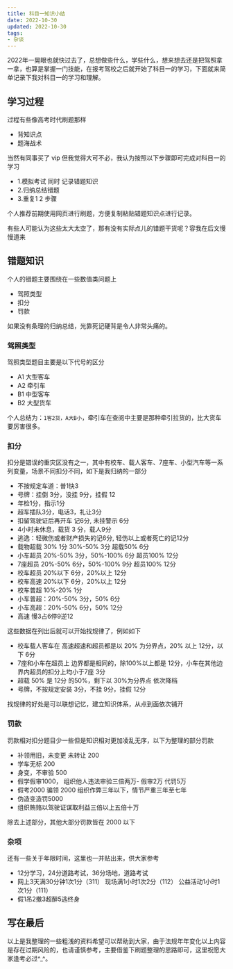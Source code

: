 ```yaml
---
title: 科目一知识小结
date: 2022-10-30
updated: 2022-10-30
tags:
- 杂谈
---
```

2022年一晃眼也就快过去了，总想做些什么，学些什么，想来想去还是把驾照拿一拿，也算是掌握一门技能，在报考驾校之后就开始了科目一的学习，下面就来简单记录下我对科目一的学习和理解。
<!--more-->

## 学习过程

过程有些像高考时代刷题那样

- 背知识点
- 题海战术

当然有同事买了 vip 但我觉得大可不必，我认为按照以下步骤即可完成对科目一的学习

- 1.模拟考试 同时 记录错题知识
- 2.归纳总结错题
- 3.重复1 2 步骤

个人推荐前期使用网页进行刷题，方便复制粘贴错题知识点进行记录。

有些人可能认为这些太大太空了，那有没有实际点儿的错题干货呢？容我在后文慢慢道来

## 错题知识

个人的错题主要围绕在一些数值类问题上

- 驾照类型
- 扣分
- 罚款

如果没有条理的归纳总结，光靠死记硬背是令人非常头痛的。

### 驾照类型

驾照类型题目主要是以下代号的区分

- A1 大型客车
- A2 牵引车
- B1 中型客车
- B2 大型货车

个人总结为：`1客2货，A大B小`，牵引车在查阅中主要是那种牵引拉货的，比大货车要厉害很多。

### 扣分

扣分是错误的重灾区没有之一，其中有校车、载人客车、7座车、小型汽车等一系列变量，场景不同扣分不同，如下是我归纳的一部分

- 不按规定车道：普1快3
- 号牌：挂倒 3分，没挂 9分，挂假 12
- 年检1分，指示1分
- 超车插队3分，电话3，礼让3分
- 扣留驾驶证后再开车 记6分, 未挂警示 6分
- 4小时未休息，载货 3 分，载人9分
- 逃逸：轻微伤或者财产损失的记6分, 轻伤以上或者死亡的记12分
- 载物超载 30% 1分 30%-50% 3分 超载50% 6分
- 小车超员 20%-50% 3分，50%-100% 6分 超员100% 12分 
- 7座超员  20%-50% 6分，50%-100% 9分 超员100% 12分 
- 校车超员 20%以下 6分，20%以上 12分 
- 校车高速 20%以下 6分，20%以上 12分 
- 校车普超 10%-20% 1分 
- 小车普超：20%-50% 3分，50% 6分
- 小车高超：20%-50% 6分，50% 12分
- 高速 慢3占6停9逆12

这些数据在列出后就可以开始找规律了，例如如下

- 校车载人客车在 高速超速和超员都是以 20% 为分界点，20% 以上 12分，以下 6分
- 7座和小车在超员上 边界都是相同的，除100%以上都是 12分，小车在其他边界内超员的扣分上均小于7座 3分
- 超载 50% 是 12分 的50%，剩下以 30%为分界点 依次降档
- 号牌，不按规定安装 3分，不挂 9分，挂假 12分

找规律的好处是可以联想记忆，建立知识体系，从点到面依次铺开

### 罚款

罚款相对扣分题目少一些但是知识相对更加凌乱无序，以下为整理的部分罚款

- 补领用旧，未变更 未转让 200
- 学车无标 200
- 身变，不审验 500
- 假学假审1000， 组织他人违法审验三倍两万- 假审2万 代罚5万
- 假考2000 骗领 2000 组织作弊三年以下，情节严重三年至七年
- 伪造变造罚5000
- 组织贿赂以驾驶证谋取利益三倍以上五倍十万

除去上述部分，其他大部分罚款皆在 2000 以下

### 杂项

还有一些关于年限时间，这里也一并贴出来，供大家参考

- 12分学习，24分道路考试，36分场地，道路考试
- 网上3天满30分钟1次1分（311） 现场满1小时1次2分（112） 公益活动1小时1次1分（111）
- 假1吊2撤3超醉5逃终身

## 写在最后

以上是我整理的一些粗浅的资料希望可以帮助到大家，由于法规年年变化以上内容是存在过期风险的，也请谨慎参考，主要借鉴下刷题整理的思路即可，这里祝愿大家逢考必过^_^。

